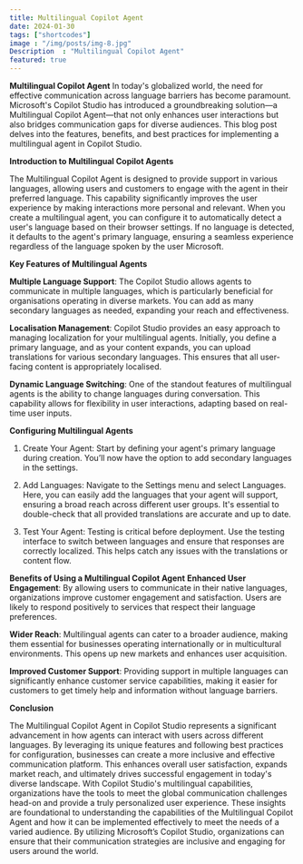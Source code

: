 ```yaml
---
title: Multilingual Copilot Agent
date: 2024-01-30
tags: ["shortcodes"]
image : "/img/posts/img-8.jpg"
Description  : "Multilingual Copilot Agent"
featured: true
---
```


**Multilingual Copilot Agent**
In today's globalized world, the need for effective communication across language barriers has become paramount. Microsoft's Copilot Studio has introduced a groundbreaking solution—a Multilingual Copilot Agent—that not only enhances user interactions but also bridges communication gaps for diverse audiences. This blog post delves into the features, benefits, and best practices for implementing a multilingual agent in Copilot Studio.

**Introduction to Multilingual Copilot Agents**

The Multilingual Copilot Agent is designed to provide support in various languages, allowing users and customers to engage with the agent in their preferred language. This capability significantly improves the user experience by making interactions more personal and relevant.
When you create a multilingual agent, you can configure it to automatically detect a user's language based on their browser settings. If no language is detected, it defaults to the agent's primary language, ensuring a seamless experience regardless of the language spoken by the user 
Microsoft.

**Key Features of Multilingual Agents**

**Multiple Language Support**: The Copilot Studio allows agents to communicate in multiple languages, which is particularly beneficial for organisations operating in diverse markets. You can add as many secondary languages as needed, expanding your reach and effectiveness.

**Localisation Management**: Copilot Studio provides an easy approach to managing localization for your multilingual agents. Initially, you define a primary language, and as your content expands, you can upload translations for various secondary languages. This ensures that all user-facing content is appropriately localised.

**Dynamic Language Switching**: One of the standout features of multilingual agents is the ability to change languages during conversation. This capability allows for flexibility in user interactions, adapting based on real-time user inputs.


**Configuring Multilingual Agents**
1. Create Your Agent: Start by defining your agent's primary language during creation. You’ll now have the option to add secondary languages in the settings.

2. Add Languages: Navigate to the Settings menu and select Languages. Here, you can easily add the languages that your agent will support, ensuring a broad reach across different user groups. It's essential to double-check that all provided translations are accurate and up to date.

3. Test Your Agent: Testing is critical before deployment. Use the testing interface to switch between languages and ensure that responses are correctly localized. This helps catch any issues with the translations or content flow.

**Benefits of Using a Multilingual Copilot Agent**
**Enhanced User Engagement**: By allowing users to communicate in their native languages, organizations improve customer engagement and satisfaction. Users are likely to respond positively to services that respect their language preferences.

**Wider Reach**: Multilingual agents can cater to a broader audience, making them essential for businesses operating internationally or in multicultural environments. This opens up new markets and enhances user acquisition.

**Improved Customer Support**: Providing support in multiple languages can significantly enhance customer service capabilities, making it easier for customers to get timely help and information without language barriers.



**Conclusion**

The Multilingual Copilot Agent in Copilot Studio represents a significant advancement in how agents can interact with users across different languages. By leveraging its unique features and following best practices for configuration, businesses can create a more inclusive and effective communication platform. This enhances overall user satisfaction, expands market reach, and ultimately drives successful engagement in today's diverse landscape.
With Copilot Studio's multilingual capabilities, organizations have the tools to meet the global communication challenges head-on and provide a truly personalized user experience.
These insights are foundational to understanding the capabilities of the Multilingual Copilot Agent and how it can be implemented effectively to meet the needs of a varied audience. By utilizing Microsoft’s Copilot Studio, organizations can ensure that their communication strategies are inclusive and engaging for users around the world.

